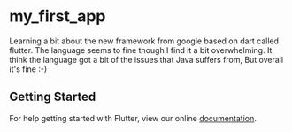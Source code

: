 # my_first_app

Learning a bit about the new framework from google based on dart called flutter.
The language seems to fine though I find it a bit overwhelming.
It think the language got a bit of the issues that Java suffers from,
But overall it's fine :-)

## Getting Started

For help getting started with Flutter, view our online
[documentation](https://flutter.io/).
